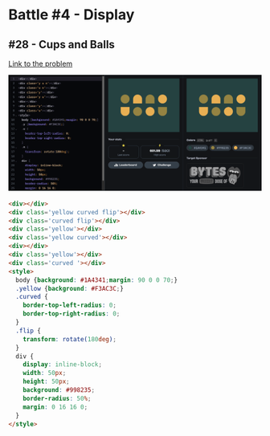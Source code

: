 # Battle #4 - Display

## #28 - Cups and Balls

[Link to the problem](https://cssbattle.dev/play/28)

![result](../../Images/Battle%204/28-Cups&Balls.png)

```html
<div></div>
<div class='yellow curved flip'></div>
<div class='curved flip'></div>
<div class='yellow'></div>
<div class='yellow curved'></div>
<div></div>
<div class='yellow'></div>
<div class='curved '></div>
<style>
  body {background: #1A4341;margin: 90 0 0 70;}
  .yellow {background: #F3AC3C;}
  .curved {
    border-top-left-radius: 0;
    border-top-right-radius: 0;
  }
  .flip {
    transform: rotate(180deg);
  }
  div {
    display: inline-block;
    width: 50px;
    height: 50px;
    background: #998235;
    border-radius: 50%;
    margin: 0 16 16 0;
  }
</style>
```